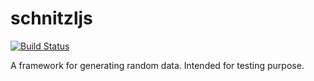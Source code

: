 # schnitzljs

[![Build Status](https://travis-ci.org/travis-ci/docs-travis-ci-com.svg?branch=master)](https://travis-ci.org/travis-ci/docs-travis-ci-com)

A framework for generating random data. Intended for testing purpose.
